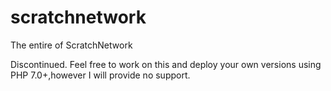 # scratchnetwork
The entire of ScratchNetwork

Discontinued. Feel free to work on this and deploy your own versions using PHP 7.0+,however I will provide no support.
